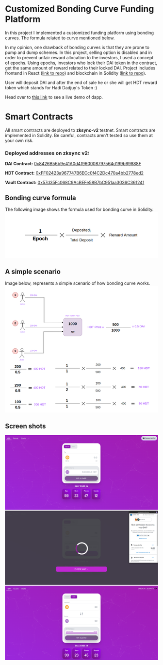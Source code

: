 # Customized Bonding Curve Funding Platform

In this project I implemented a customized funding platform using bonding curves. The formula related to curve mentioned below.  

In my opinion, one drawback of bonding curves is that they are prone to pump and dump schemes. In this project, selling option is disabled and in order to prevent unfair reward allocation to the investors, I used a concept of epochs. Using epochs, investors who lock their DAI token in the contract, get the same amount of reward related to their locked DAI.  Project includes frontend in React ([link to repo](https://github.com/hadi-dadjuy/fundraising-frontend)) and blockchain in Solidity ([link to repo](https://github.com/hadi-dadjuy/fundraising-contracts)).

User will deposit DAI and after the end of sale he or she will get HDT reward token  which stands for Hadi Dadjuy's Token :)

Head over to [this link](https://hdt-fundraise.netlify.app/) to see a live demo of dapp.

# Smart Contracts

All smart contracts are deployed to **zksync-v2** testnet. Smart contracts are implemented in Solidity. Be careful, contracts aren't tested so use them at your own risk.

### Deployed addresses on zksync v2:
**DAI Contract:**  [0x8426B56b9e41A0d4f960008797564d199b69888F](https://zksync2-testnet.zkscan.io/address/0x8426B56b9e41A0d4f960008797564d199b69888F/transactions)

**HDT Contract:**  [0xFF02423a967747B6ECc0f4C2Dc470a4bb2778ed2](https://zksync2-testnet.zkscan.io/address/0xFF02423a967747B6ECc0f4C2Dc470a4bb2778ed2/transactions)

**Vault Contract:**  [0x57d35Fc068C9AcBEFe58B7bC951aa3036C361241](https://zksync2-testnet.zkscan.io/address/0x57d35Fc068C9AcBEFe58B7bC951aa3036C361241/transactions)

## Bonding curve formula

The following  image shows the formula used for bonding curve in Solidity.
![](/Screenshots/1.png)

## A simple scenario

Image below, represents a simple scenario of how bonding curve works.
![](/Screenshots/2.png)

## Screen shots

![](/Screenshots/3.png)
![](/Screenshots/4.png)
![](/Screenshots/5.png)

